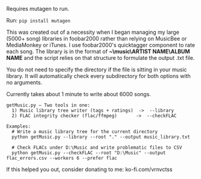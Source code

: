 Requires mutagen to run.

Run:
```pip install mutagen```

This was created out of a necessity when I began managing my large (5000+ song) libraries in foobar2000 rather than relying on MusicBee or MediaMonkey or iTunes. I use foobar2000's quicktagger component to rate each song. The library is in the format of **~\music\ARTIST NAME\ALBUM NAME** and the script relies on that structure to formulate the output .txt file.

You do not need to specify the directory if the file is sitting in your music library. It will automatically check every subdirectory for both options with no arguments.

Currently takes about 1 minute to write about 6000 songs.

```
getMusic.py — Two tools in one:
  1) Music library tree writer (tags + ratings)  ->  --library
  2) FLAC integrity checker (flac/ffmpeg)       ->  --checkFLAC

Examples:
  # Write a music library tree for the current directory
  python getMusic.py --library --root "." --output music_library.txt

  # Check FLACs under D:\Music and write problematic files to CSV
  python getMusic.py --checkFLAC --root "D:\Music" --output flac_errors.csv --workers 6 --prefer flac
```

If this helped you out, consider donating to me: ko-fi.com/vrnvctss
